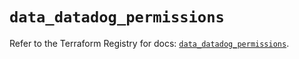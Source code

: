 # `data_datadog_permissions`

Refer to the Terraform Registry for docs: [`data_datadog_permissions`](https://registry.terraform.io/providers/datadog/datadog/3.34.0/docs/data-sources/permissions).

